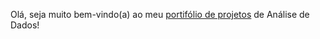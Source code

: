 Olá, seja muito bem-vindo(a) ao meu [portifólio de projetos](https://luiz-maycon.github.io/portifolio_projetos/) de Análise de Dados!
